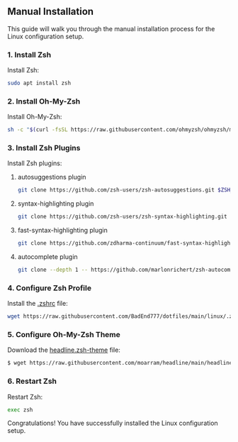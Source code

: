 ## Manual Installation

This guide will walk you through the manual installation process for the Linux configuration setup.

### 1. Install Zsh

Install Zsh:

```bash
sudo apt install zsh
```

### 2. Install Oh-My-Zsh

Install Oh-My-Zsh:

```bash
sh -c "$(curl -fsSL https://raw.githubusercontent.com/ohmyzsh/ohmyzsh/master/tools/install.sh)"
```

### 3. Install Zsh Plugins

Install Zsh plugins:

1. autosuggestions plugin

    ```bash
    git clone https://github.com/zsh-users/zsh-autosuggestions.git $ZSH_CUSTOM/plugins/zsh-autosuggestions
    ```
2. syntax-highlighting plugin

    ```bash
    git clone https://github.com/zsh-users/zsh-syntax-highlighting.git $ZSH_CUSTOM/plugins/zsh-syntax-highlighting
    ```
3. fast-syntax-highlighting plugin

    ```bash
    git clone https://github.com/zdharma-continuum/fast-syntax-highlighting.git $ZSH_CUSTOM/plugins/fast-syntax-highlighting
    ```
4. autocomplete plugin

    ```bash
    git clone --depth 1 -- https://github.com/marlonrichert/zsh-autocomplete.git $ZSH_CUSTOM/plugins/zsh-autocomplete
    ```

### 4. Configure Zsh Profile

Install the [.zshrc](https://github.com/BadEnd777/dotfiles/blob/main/linux/.zshrc) file:

```bash
wget https://raw.githubusercontent.com/BadEnd777/dotfiles/main/linux/.zshrc -O ~/.zshrc
```

### 5. Configure Oh-My-Zsh Theme

Download the [headline.zsh-theme](https://github.com/Moarram/headline) file:

```bash
$ wget https://raw.githubusercontent.com/moarram/headline/main/headline.zsh-theme -O ~/.config/zsh/themes/headline.zsh-theme
```

### 6. Restart Zsh

Restart Zsh:

```bash
exec zsh
```

Congratulations! You have successfully installed the Linux configuration setup.